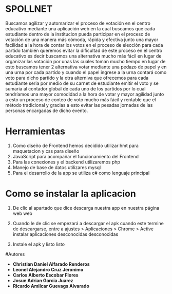# SPOLLNET
Buscamos agilizar y automarizar el proceso de votación en el centro educativo mediante una aplicación web
en la cual buscamos que cada estudiante dentro de la institucion pueda participar en el proceso de votación
de una manera más cómoda, rápida y efectiva junto una mayor facilidad a la hora de contar los votos
en el proceso de elección para cada partido también queremos evitar la dificultad de este proceso en el centro educativo 
es decir buscamos una alternativa mucho más fácil en lugar de organizar las votación por unas las cuales toman mucho tiempo
en lugar de esto buscamos tener 2 alternativa votar mediante una pedazo de papel y en una urna por cada partido
y cuando el papel ingrese a la urna contará como voto para dicho partido y la otra alterniva que ofrecemos para cada estudiante
seria por medio de su carnet de estudiante emitir el voto y se sumaria al contador global
de cada uno de los partidos por lo cual tendríamos una mayor comodidad a la hora de votar y mayor agilidad 
junto a esto un proceso de conteo de voto mucho más fácil y rentable que el método tradicional y gracias a esto 
evitar las pesadas jornadas de las personas encargadas de dicho evento.

# Herramientas
1. Como diseño de Frontend hemos decidido utilizar hmt para maquetacion y css para diseño
2. JavaScript para acompañar el funcionamiento del Frontend
3. Para las conexiones y el backend utilizaremos php
4. Manejo de base de datos utilizares mysql
5. Para el desarrollo de la app se utiliza c# como lenguaje principal 

# Como se instalar la aplicacion

1. De clic al apartado que dice descarga nuestra app en nuestra página web
web

2. Cuando le de clic se empezará a descargar el apk cuando este termine de descargarse, entre a ajustes > Aplicaciones > Chrome > Active instalar aplicaciones desconocidas
desconocidas

3. Instale el apk y listo
listo

#Autores

* **Christian Daniel Alfarado Renderos**
* **Leonel Alejandro Cruz Jeronimo**
* **Carlos Alberto Escobar Flores**
* **Josue Adrian Garcia Juarez**
* **Ricardo Amilcar Guevags Alvarado**